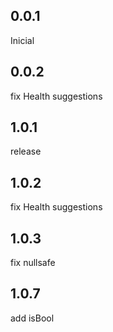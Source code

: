 ## 0.0.1
Inicial

## 0.0.2
fix Health suggestions

## 1.0.1
release

## 1.0.2
fix Health suggestions

## 1.0.3
fix nullsafe

## 1.0.7
add isBool
